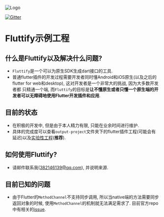 ![Logo](https://github.com/fluttify-project/fluttify-core-example/blob/develop/other/Logo-Landscape.png?raw=true)

[![Gitter](https://badges.gitter.im/fluttify_project/community.svg)](https://gitter.im/fluttify_project/community?utm_source=badge&utm_medium=badge&utm_campaign=pr-badge)

# Fluttify示例工程

## 什么是Fluttify以及解决什么问题?
- `Fluttify`是一个可以为原生SDK生成dart接口的工具.
- 普通flutter插件的开发过程需要开发者同时懂Android和iOS原生(以及之后的flutter for web和desktop), 这对开发者是一个非常大的挑战, 因为大多数开发者都
只精通一个端, 而`Fluttify`的目标是**让不懂原生或者只懂一个原生端的开发者可以无障碍地使用Flutter开发插件和应用**.

## 目前的状态
- 在积极的开发中, 但是由于本人精力有限, 只能在业余时间进行维护.
- 具体的完成度可以查看`output-project`文件夹下的flutter插件工程(可能会有延迟)以及[实验性工程](https://github.com/yohom/amap_search_fluttify)(**推荐**).

## 如何使用Fluttify?
- 请邮件联系我(382146139@qq.com), 并说明来源.

## 目前已知的问题
- 由于Flutter的`MethodChannel`不支持同步调用, 所以当native端的方法需要同步返回对象的时候, 
使用`MethodChannel`的机制就无法满足需求了. 目前官方repo中有相关的[issue](https://github.com/flutter/flutter/issues/28310).
